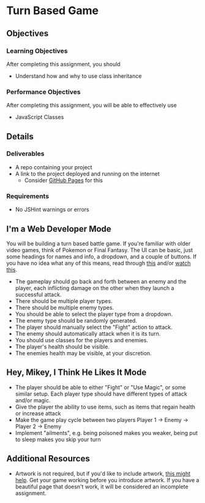 # Turn Based Game

## Objectives

### Learning Objectives

After completing this assignment, you should

* Understand how and why to use class inheritance

### Performance Objectives

After completing this assignment, you will be able to effectively use

* JavaScript Classes

## Details

### Deliverables

* A repo containing your project
* A link to the project deployed and running on the internet
  * Consider [GitHub Pages](https://pages.github.com/) for this

### Requirements

* No JSHint warnings or errors

## I'm a Web Developer Mode

You will be building a turn based battle game. If you're familiar with older video games, think of Pokemon or Final Fantasy. The UI can be basic, just some headings for names and info, a dropdown, and a couple of buttons. If you have no idea what any of this means, read through
[this](http://en.wikipedia.org/wiki/Gameplay_of_Final_Fantasy#Parties_and_battles)
and/or [watch this](http://youtube.com/watch?v=MNmKNhm-1Js).

 - The gameplay should go back and forth between an enemy and the player, each inflicting damage on the other when they launch a successful attack.
 - There should be multiple player types.
 - There should be multiple enemy types.
 - You should be able to select the player type from a dropdown.
 - The enemy type should be randomly generated.
 - The player should manually select the "Fight" action to attack.
 - The enemy should automatically attack when it is its turn.
 - You should use classes for the players and enemies.
 - The player's health should be visible.
 - The enemies health may be visible, at your discretion.

## Hey, Mikey, I Think He Likes It Mode

- The player should be able to either "Fight" or "Use Magic", or some similar setup. Each player type should have different types of attack and/or magic.
- Give the player the ability to use items, such as items that regain health or increase attack
- Make the game play cycle between two players Player 1 -> Enemy -> Player 2 -> Enemy
- Implement "ailments", e.g. being poisoned makes you weaker, being put to sleep makes you skip your turn

## Additional Resources

- Artwork is not required, but if you'd like to include artwork, [this might
  help](http://opengameart.org). Get
  your game working before you introduce artwork. If you have a beautiful page
  that doesn't work, it will be considered an incomplete assignment.
